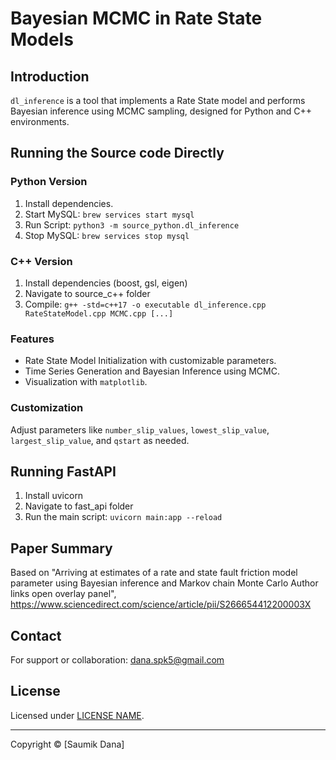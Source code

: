 # Bayesian MCMC in Rate State Models

## Introduction
`dl_inference` is a tool that implements a Rate State model and performs Bayesian inference using MCMC sampling, designed for Python and C++ environments.

## Running the Source code Directly
### Python Version
1. Install dependencies.
2. Start MySQL: `brew services start mysql`
3. Run Script: `python3 -m source_python.dl_inference`
4. Stop MySQL: `brew services stop mysql`

### C++ Version
1. Install dependencies (boost, gsl, eigen)
2. Navigate to source_c++ folder
3. Compile: `g++ -std=c++17 -o executable dl_inference.cpp RateStateModel.cpp MCMC.cpp [...]`

### Features
- Rate State Model Initialization with customizable parameters.
- Time Series Generation and Bayesian Inference using MCMC.
- Visualization with `matplotlib`.

### Customization
Adjust parameters like `number_slip_values`, `lowest_slip_value`, `largest_slip_value`, and `qstart` as needed.

## Running FastAPI
1. Install uvicorn
2. Navigate to fast_api folder
3. Run the main script: `uvicorn main:app --reload`

## Paper Summary
Based on "Arriving at estimates of a rate and state fault friction model parameter using Bayesian inference and Markov chain Monte Carlo
Author links open overlay panel", 
https://www.sciencedirect.com/science/article/pii/S266654412200003X

## Contact
For support or collaboration: dana.spk5@gmail.com

## License
Licensed under [LICENSE NAME](path/to/LICENSE).

---
Copyright © [Saumik Dana]
